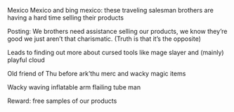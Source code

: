 Mexico Mexico and bing mexico: these traveling salesman brothers are having a hard time selling their products 

Posting: We brothers need assistance selling our products, we know they’re good we just aren’t that charismatic. (Truth is that it’s the opposite)

Leads to finding out more about cursed tools like mage slayer and (mainly) playful cloud

  

Old friend of Thu before ark’thu merc and wacky magic items

  

Wacky waving inflatable arm flailing tube man

  

Reward: free samples of our products